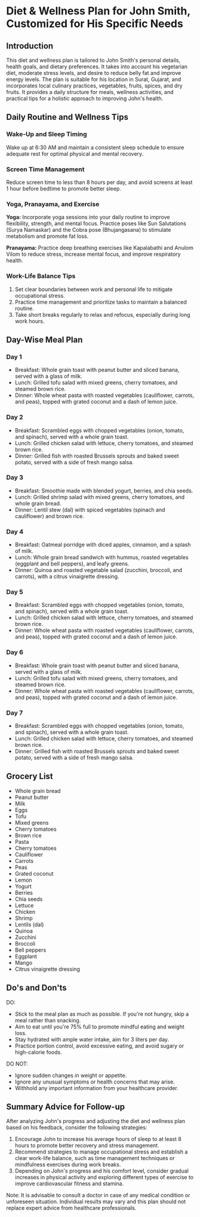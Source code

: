 # Diet & Wellness Plan for John Smith, Customized for His Specific Needs

## Introduction

This diet and wellness plan is tailored to John Smith's personal details, health goals, and dietary preferences. It takes into account his vegetarian diet, moderate stress levels, and desire to reduce belly fat and improve energy levels. The plan is suitable for his location in Surat, Gujarat, and incorporates local culinary practices, vegetables, fruits, spices, and dry fruits. It provides a daily structure for meals, wellness activities, and practical tips for a holistic approach to improving John's health.

## Daily Routine and Wellness Tips

### Wake-Up and Sleep Timing

Wake up at 6:30 AM and maintain a consistent sleep schedule to ensure adequate rest for optimal physical and mental recovery. 

### Screen Time Management

Reduce screen time to less than 8 hours per day, and avoid screens at least 1 hour before bedtime to promote better sleep. 

### Yoga, Pranayama, and Exercise

**Yoga:** Incorporate yoga sessions into your daily routine to improve flexibility, strength, and mental focus. Practice poses like Sun Salutations (Surya Namaskar) and the Cobra pose (Bhujangasana) to stimulate metabolism and promote fat loss. 

**Pranayama:** Practice deep breathing exercises like Kapalabathi and Anulom Vilom to reduce stress, increase mental focus, and improve respiratory health. 

### Work-Life Balance Tips

1. Set clear boundaries between work and personal life to mitigate occupational stress. 
2. Practice time management and prioritize tasks to maintain a balanced routine. 
3. Take short breaks regularly to relax and refocus, especially during long work hours.

## Day-Wise Meal Plan

### Day 1

- Breakfast: Whole grain toast with peanut butter and sliced banana, served with a glass of milk.
- Lunch: Grilled tofu salad with mixed greens, cherry tomatoes, and steamed brown rice.
- Dinner: Whole wheat pasta with roasted vegetables (cauliflower, carrots, and peas), topped with grated coconut and a dash of lemon juice.

### Day 2

- Breakfast: Scrambled eggs with chopped vegetables (onion, tomato, and spinach), served with a whole grain toast.
- Lunch: Grilled chicken salad with lettuce, cherry tomatoes, and steamed brown rice.
- Dinner: Grilled fish with roasted Brussels sprouts and baked sweet potato, served with a side of fresh mango salsa.

### Day 3

- Breakfast: Smoothie made with blended yogurt, berries, and chia seeds.
- Lunch: Grilled shrimp salad with mixed greens, cherry tomatoes, and whole grain bread.
- Dinner: Lentil stew (dal) with spiced vegetables (spinach and cauliflower) and brown rice. 

### Day 4

- Breakfast: Oatmeal porridge with diced apples, cinnamon, and a splash of milk.
- Lunch: Whole grain bread sandwich with hummus, roasted vegetables (eggplant and bell peppers), and leafy greens.
- Dinner: Quinoa and roasted vegetable salad (zucchini, broccoli, and carrots), with a citrus vinaigrette dressing.

### Day 5

- Breakfast: Scrambled eggs with chopped vegetables (onion, tomato, and spinach), served with a whole grain toast.
- Lunch: Grilled chicken salad with lettuce, cherry tomatoes, and steamed brown rice.
- Dinner: Whole wheat pasta with roasted vegetables (cauliflower, carrots, and peas), topped with grated coconut and a dash of lemon juice.

### Day 6

- Breakfast: Whole grain toast with peanut butter and sliced banana, served with a glass of milk.
- Lunch: Grilled tofu salad with mixed greens, cherry tomatoes, and steamed brown rice.
- Dinner: Whole wheat pasta with roasted vegetables (cauliflower, carrots, and peas), topped with grated coconut and a dash of lemon juice.

### Day 7

- Breakfast: Scrambled eggs with chopped vegetables (onion, tomato, and spinach), served with a whole grain toast.
- Lunch: Grilled chicken salad with lettuce, cherry tomatoes, and steamed brown rice.
- Dinner: Grilled fish with roasted Brussels sprouts and baked sweet potato, served with a side of fresh mango salsa.

## Grocery List

- Whole grain bread
- Peanut butter
- Milk
- Eggs
- Tofu
- Mixed greens
- Cherry tomatoes
- Brown rice
- Pasta
- Cherry tomatoes
- Cauliflower
- Carrots
- Peas
- Grated coconut
- Lemon
- Yogurt
- Berries
- Chia seeds
- Lettuce
- Chicken
- Shrimp
- Lentils (dal)
- Quinoa
- Zucchini
- Broccoli
- Bell peppers
- Eggplant
- Mango
- Citrus vinaigrette dressing

## Do's and Don'ts

DO:
- Stick to the meal plan as much as possible. If you're not hungry, skip a meal rather than snacking. 
- Aim to eat until you're 75% full to promote mindful eating and weight loss. 
- Stay hydrated with ample water intake, aim for 3 liters per day. 
- Practice portion control, avoid excessive eating, and avoid sugary or high-calorie foods. 

DO NOT:
- Ignore sudden changes in weight or appetite. 
- Ignore any unusual symptoms or health concerns that may arise. 
- Withhold any important information from your healthcare provider. 

## Summary Advice for Follow-up

After analyzing John's progress and adjusting the diet and wellness plan based on his feedback, consider the following strategies:

1. Encourage John to increase his average hours of sleep to at least 8 hours to promote better recovery and stress management. 
2. Recommend strategies to manage occupational stress and establish a clear work-life balance, such as time management techniques or mindfulness exercises during work breaks. 
3. Depending on John's progress and his comfort level, consider gradual increases in physical activity and exploring different types of exercise to improve cardiovascular fitness and stamina. 

Note: It is advisable to consult a doctor in case of any medical condition or unforeseen situation. Individual results may vary and this plan should not replace expert advice from healthcare professionals.